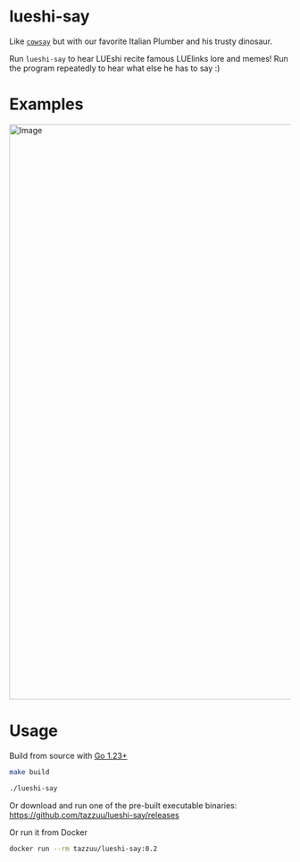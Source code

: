 # lueshi-say

Like [`cowsay`](https://en.wikipedia.org/wiki/Cowsay) but with our favorite Italian Plumber and his trusty dinosaur.

Run `lueshi-say` to hear LUEshi recite famous LUElinks lore and memes! Run the program repeatedly to hear what else he has to say :)

# Examples

<img width="1028" alt="Image" src="https://github.com/user-attachments/assets/ee65504f-9b5a-4777-8820-9c98836a5320" />

# Usage

Build from source with [Go 1.23+](https://go.dev/doc/install)

```bash
make build

./lueshi-say
```

Or download and run one of the pre-built executable binaries: https://github.com/tazzuu/lueshi-say/releases

Or run it from Docker

```bash
docker run --rm tazzuu/lueshi-say:0.2
```